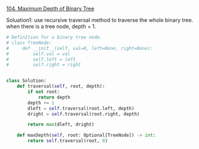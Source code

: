 [104. Maximum Depth of Binary Tree](https://leetcode.com/problems/maximum-depth-of-binary-tree/)

Soluation1: use recursive traversal method to traverse the whole binary tree. when there is a tree node, depth + 1.

```py
# Definition for a binary tree node.
# class TreeNode:
#     def __init__(self, val=0, left=None, right=None):
#         self.val = val
#         self.left = left
#         self.right = right


class Solution:
    def traversal(self, root, depth):
        if not root:
            return depth
        depth += 1
        dleft = self.traversal(root.left, depth)
        dright = self.traversal(root.right, depth)

        return max(dleft, dright)

    def maxDepth(self, root: Optional[TreeNode]) -> int:
        return self.traversal(root, 0)
```

